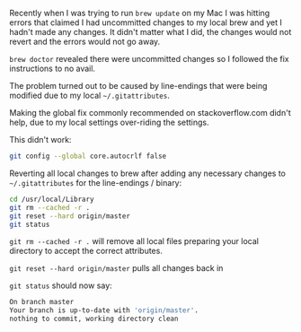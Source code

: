 
Recently when I was trying to run `brew update` on my Mac I was hitting errors that claimed I had uncommitted changes to my local brew and yet I hadn't made any changes. It didn't matter what I did, the changes would not revert and the errors would not go away.

<!-- more -->

`brew doctor` revealed there were uncommitted changes so I followed the fix instructions to no avail.

The problem turned out to be caused by line-endings that were being modified due to my local `~/.gitattributes`.

Making the global fix commonly recommended on stackoverflow.com didn't help, due to my local settings over-riding the settings.

This didn't work:

```bash
git config --global core.autocrlf false
```

Reverting all local changes to brew after adding any necessary changes to `~/.gitattributes` for the line-endings / binary:

```bash
cd /usr/local/Library
git rm --cached -r .
git reset --hard origin/master
git status
```

`git rm --cached -r .` will remove all local files preparing your local directory to accept the correct attributes.

`git reset --hard origin/master` pulls all changes back in

`git status` should now say:

```bash
On branch master
Your branch is up-to-date with 'origin/master'.
nothing to commit, working directory clean
```
